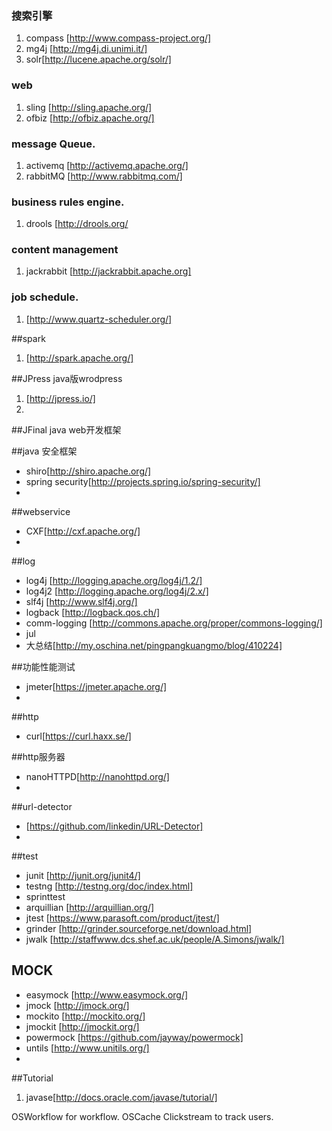 ### 搜索引擎
1. compass [http://www.compass-project.org/]
2. mg4j [http://mg4j.di.unimi.it/]
3. solr[http://lucene.apache.org/solr/]


### web 
1. sling [http://sling.apache.org/]
2. ofbiz [http://ofbiz.apache.org/]

### message Queue.
1. activemq [http://activemq.apache.org/]
2. rabbitMQ [http://www.rabbitmq.com/]

### business rules engine. 
1. drools [http://drools.org/

### content management
1. jackrabbit [http://jackrabbit.apache.org]

### job schedule. 
1. [http://www.quartz-scheduler.org/]

##spark
1. [http://spark.apache.org/] 

##JPress java版wrodpress
1. [http://jpress.io/]
2. 
##JFinal java web开发框架

##java 安全框架
*  shiro[http://shiro.apache.org/]
*  spring security[http://projects.spring.io/spring-security/]
* 

##webservice
* CXF[http://cxf.apache.org/]
* 

##log
* log4j [http://logging.apache.org/log4j/1.2/]
* log4j2 [http://logging.apache.org/log4j/2.x/]
* slf4j [http://www.slf4j.org/]
* logback [http://logback.qos.ch/]
* comm-logging [http://commons.apache.org/proper/commons-logging/]
* jul
* 大总结[http://my.oschina.net/pingpangkuangmo/blog/410224]

##功能性能测试
* jmeter[https://jmeter.apache.org/]
* 

##http
* curl[https://curl.haxx.se/]

##http服务器
* nanoHTTPD[http://nanohttpd.org/]
* 
##url-detector
* [https://github.com/linkedin/URL-Detector]
* 

##test
* junit [http://junit.org/junit4/]
* testng [http://testng.org/doc/index.html]
* sprinttest
* arquillian [http://arquillian.org/]
* jtest [https://www.parasoft.com/product/jtest/]
* grinder [http://grinder.sourceforge.net/download.html]
* jwalk [http://staffwww.dcs.shef.ac.uk/people/A.Simons/jwalk/]

## MOCK
* easymock [http://www.easymock.org/]
* jmock [http://jmock.org/]
* mockito [http://mockito.org/]
* jmockit [http://jmockit.org/]
* powermock [https://github.com/jayway/powermock]
* untils [http://www.unitils.org/]
* 

##Tutorial
1. javase[http://docs.oracle.com/javase/tutorial/]

OSWorkflow for workflow.
OSCache
Clickstream to track users.



